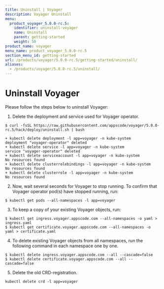 ```yaml
---
title: Uninstall | Voyager
description: Voyager Uninstall
menu:
  product_voyager_5.0.0-rc.5:
    identifier: uninstall-voyager
    name: Uninstall
    parent: getting-started
    weight: 50
product_name: voyager
menu_name: product_voyager_5.0.0-rc.5
section_menu_id: getting-started
url: /products/voyager/5.0.0-rc.5/getting-started/uninstall/
aliases:
  - /products/voyager/5.0.0-rc.5/uninstall/
---
```


# Uninstall Voyager
Please follow the steps below to uninstall Voyager:

1. Delete the deployment and service used for Voyager operator.
```console
$ curl -fsSL https://raw.githubusercontent.com/appscode/voyager/5.0.0-rc.5/hack/deploy/uninstall.sh | bash

+ kubectl delete deployment -l app=voyager -n kube-system
deployment "voyager-operator" deleted
+ kubectl delete service -l app=voyager -n kube-system
service "voyager-operator" deleted
+ kubectl delete serviceaccount -l app=voyager -n kube-system
No resources found
+ kubectl delete clusterrolebindings -l app=voyager -n kube-system
No resources found
+ kubectl delete clusterrole -l app=voyager -n kube-system
No resources found
```

2. Now, wait several seconds for Voyager to stop running. To confirm that Voyager operator pod(s) have stopped running, run:
```console
$ kubectl get pods --all-namespaces -l app=voyager
```

3. To keep a copy of your existing Voyager objects, run:
```console
$ kubectl get ingress.voyager.appscode.com --all-namespaces -o yaml > ingress.yaml
$ kubectl get certificate.voyager.appscode.com --all-namespaces -o yaml > certificate.yaml
```

4. To delete existing Voyager objects from all namespaces, run the following command in each namespace one by one.
```console
$ kubectl delete ingress.voyager.appscode.com --all --cascade=false
$ kubectl delete certificate.voyager.appscode.com --all --cascade=false
```

5. Delete the old CRD-registration.
```console
kubectl delete crd -l app=voyager
```
